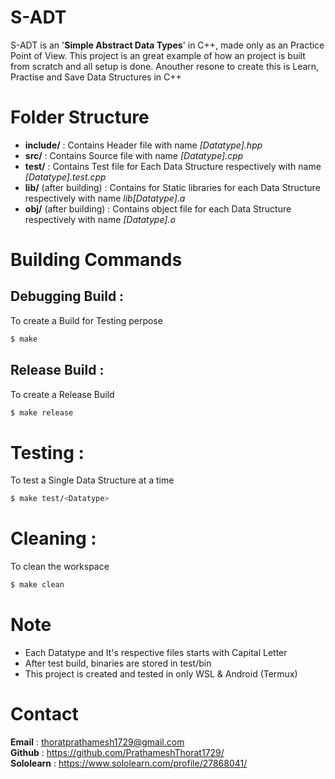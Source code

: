 # S-ADT

S-ADT is an '**Simple Abstract Data Types**' in C++, made only as an Practice Point of View. This project is an great example of how an project is built from scratch and all setup is done. Anouther resone to create this is Learn, Practise and Save Data Structures in C++

# Folder Structure

- **include/** : Contains Header file with name _[Datatype].hpp_
- **src/** : Contains Source file with name _[Datatype].cpp_
- **test/** : Contains Test file for Each Data Structure respectively with name _[Datatype].test.cpp_
- **lib/** (after building) : Contains for Static libraries for each Data Structure respectively with name _lib[Datatype].a_
- **obj/** (after building) : Contains object file for each Data Structure respectively with name _[Datatype].o_

# Building Commands

## Debugging Build :

To create a Build for Testing perpose

```bash
$ make
```

## Release Build :

To create a Release Build

```bash
$ make release
```

# Testing :

To test a Single Data Structure at a time

```bash
$ make test/<Datatype>
```

# Cleaning :

To clean the workspace

```bash
$ make clean
```

# Note

- Each Datatype and It's respective files starts with Capital Letter
- After test build, binaries are stored in test/bin
- This project is created and tested in only WSL & Android (Termux)

# Contact

**Email** : thoratprathamesh1729@gmail.com </br>
**Github** : https://github.com/PrathameshThorat1729/ </br>
**Sololearn** : https://www.sololearn.com/profile/27868041/

